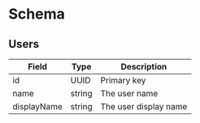 Schema
===

Users
---

Field | Type | Description
--- | --- | ---
id | UUID | Primary key
name | string | The user name
displayName | string | The user display name